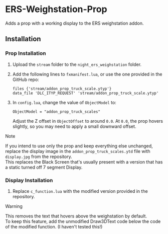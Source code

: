 
# ERS-Weighstation-Prop

Adds a prop with a working display to the ERS weighstation addon.

## Installation

### Prop Installation

1.  Upload the `stream` folder to the `night_ers_weighstation` folder.
    
2.  Add the following lines to `fxmanifest.lua`, or use the one provided in the GitHub repo:
    
    ```
    files {'stream/addon_prop_truck_scale.ytyp'}
    data_file 'DLC_ITYP_REQUEST' 'stream/addon_prop_truck_scale.ytyp'
    ```
    
3.  In `config.lua`, change the value of `ObjectModel` to:
    
    ```
    ObjectModel = "addon_prop_truck_scales"
    ```
    
    Adjust the Z offset in `ObjectOffset` to around `0.0`. At `0.0`, the prop hovers slightly, so you may need to apply a small downward offset.

> [!NOTE]
> If you intend to use only the prop and keep everything else unchanged, replace the display image in the `addon_prop_truck_scales.ytd` file with `display.jpg` from the repository.<br> This replaces the Black Screen that's usually present with a version that has a static turned off 7 segment Display.
    

### Display Installation

1.  Replace `c_function.lua` with the modified version provided in the repository.
> [!WARNING]
> This removes the text that hovers above the weighstation by default.<br>
> To keep this feature, add the unmodified Draw3DText code below the code of the modified function. (I haven't tested this!)
